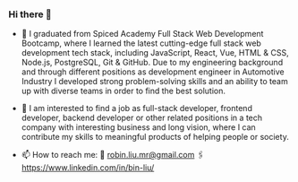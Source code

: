 ### Hi there 👋

<!--
**RobinLiuMr/robinliumr** is a ✨ _special_ ✨ repository because its `README.md` (this file) appears on your GitHub profile.

Here are some ideas to get you started:

- 🔭 I’m currently working on ...
- 🌱 I’m currently learning ...
- 👯 I’m looking to collaborate on ...
- 🤔 I’m looking for help with ...
- 💬 Ask me about ...
- 📫 How to reach me: ...
- 😄 Pronouns: ...
- ⚡ Fun fact: ...
-->

- 🌱 I graduated from Spiced Academy Full Stack Web Development Bootcamp, where I learned the latest cutting-edge full stack web development tech stack, including JavaScript, React, Vue, HTML & CSS, Node.js, PostgreSQL, Git & GitHub. Due to my engineering background and through different positions as development engineer in Automotive Industry I developed strong problem-solving skills and an ability to team up with diverse teams in order to find the best solution.

- 🔭 I am interested to find a job as full-stack developer, frontend developer, backend developer or other related positions in a tech company with interesting business and long vision, where I can contribute my skills to meaningful products of helping people or society.

- 📫 How to reach me:
📧 robin.liu.mr@gmail.com
🖇 https://www.linkedin.com/in/bin-liu/
